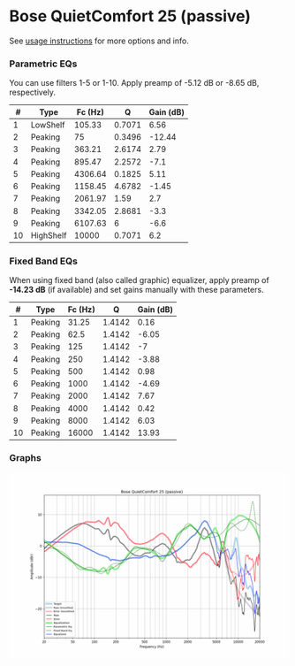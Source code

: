 # Bose QuietComfort 25 (passive)
See [usage instructions](https://github.com/jaakkopasanen/AutoEq#usage) for more options and info.

### Parametric EQs
You can use filters 1-5 or 1-10. Apply preamp of -5.12 dB or -8.65 dB, respectively.

|   # | Type      |   Fc (Hz) |      Q |   Gain (dB) |
|-----|-----------|-----------|--------|-------------|
|   1 | LowShelf  |    105.33 | 0.7071 |        6.56 |
|   2 | Peaking   |     75    | 0.3496 |      -12.44 |
|   3 | Peaking   |    363.21 | 2.6174 |        2.79 |
|   4 | Peaking   |    895.47 | 2.2572 |       -7.1  |
|   5 | Peaking   |   4306.64 | 0.1825 |        5.11 |
|   6 | Peaking   |   1158.45 | 4.6782 |       -1.45 |
|   7 | Peaking   |   2061.97 | 1.59   |        2.7  |
|   8 | Peaking   |   3342.05 | 2.8681 |       -3.3  |
|   9 | Peaking   |   6107.63 | 6      |       -6.6  |
|  10 | HighShelf |  10000    | 0.7071 |        6.2  |

### Fixed Band EQs
When using fixed band (also called graphic) equalizer, apply preamp of **-14.23 dB** (if available) and set gains manually with these parameters.

|   # | Type    |   Fc (Hz) |      Q |   Gain (dB) |
|-----|---------|-----------|--------|-------------|
|   1 | Peaking |     31.25 | 1.4142 |        0.16 |
|   2 | Peaking |     62.5  | 1.4142 |       -6.05 |
|   3 | Peaking |    125    | 1.4142 |       -7    |
|   4 | Peaking |    250    | 1.4142 |       -3.88 |
|   5 | Peaking |    500    | 1.4142 |        0.98 |
|   6 | Peaking |   1000    | 1.4142 |       -4.69 |
|   7 | Peaking |   2000    | 1.4142 |        7.67 |
|   8 | Peaking |   4000    | 1.4142 |        0.42 |
|   9 | Peaking |   8000    | 1.4142 |        6.03 |
|  10 | Peaking |  16000    | 1.4142 |       13.93 |

### Graphs
![](./Bose%20QuietComfort%2025%20(passive).png)

